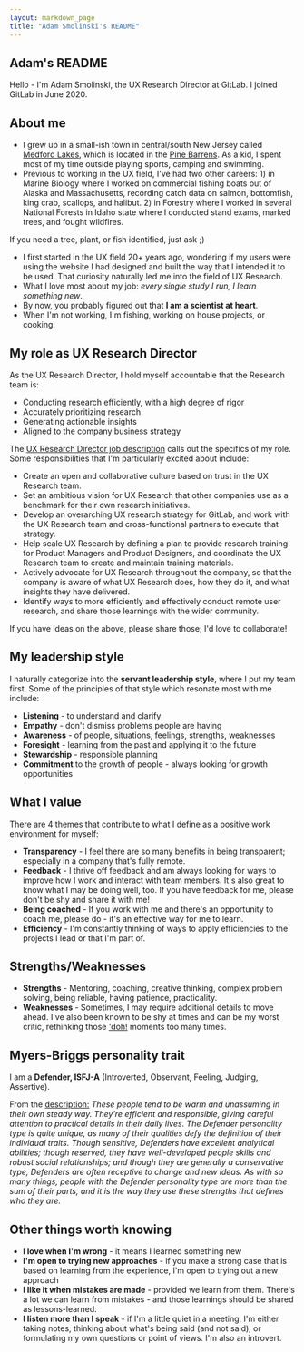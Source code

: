 ```yaml
---
layout: markdown_page
title: "Adam Smolinski's README"
---
```


## Adam's README

Hello - I'm Adam Smolinski, the UX Research Director at GitLab. I joined GitLab in June 2020.

## About me

- I grew up in a small-ish town in central/south New Jersey called [Medford Lakes](https://www.medfordlakes.com/), which is located in the [Pine Barrens](https://en.wikipedia.org/wiki/Pine_Barrens_(New_Jersey)). As a kid, I spent most of my time outside playing sports, camping and swimming.
- Previous to working in the UX field, I've had two other careers: 1) in Marine Biology where I worked on commercial fishing boats out of Alaska and Massachusetts, recording catch data on salmon, bottomfish, king crab, scallops, and halibut. 2) in Forestry where I worked in several National Forests in Idaho state where I conducted stand exams, marked trees, and fought wildfires.

If you need a tree, plant, or fish identified, just ask ;)
- I first started in the UX field 20+ years ago, wondering if my users were using the website I had designed and built the way that I intended it to be used. That curiosity naturally led me into the field of UX Research.
- What I love most about my job: _every single study I run, I learn something new_.
- By now, you probably figured out that **I am a scientist at heart**.
- When I'm not working, I'm fishing, working on house projects, or cooking.

## My role as UX Research Director

As the UX Research Director, I hold myself accountable that the Research team is:

- Conducting research efficiently, with a high degree of rigor
- Accurately prioritizing research
- Generating actionable insights
- Aligned to the company business strategy

The [UX Research Director job description](https://about.gitlab.com/job-families/engineering/ux-research-manager/#director-of-ux-research) calls out the specifics of my role. Some responsibilities that I'm particularly excited about include:

- Create an open and collaborative culture based on trust in the UX Research team.
- Set an ambitious vision for UX Research that other companies use as a benchmark for their own research initiatives.
- Develop an overarching UX research strategy for GitLab, and work with the UX Research team and cross-functional partners to execute that strategy.
- Help scale UX Research by defining a plan to provide research training for Product Managers and Product Designers, and coordinate the UX Research team to create and maintain training materials.
- Actively advocate for UX Research throughout the company, so that the company is aware of what UX Research does, how they do it, and what insights they have delivered.
- Identify ways to more efficiently and effectively conduct remote user research, and share those learnings with the wider community.

If you have ideas on the above, please share those; I'd love to collaborate!

## My leadership style

I naturally categorize into the **servant leadership style**, where I put my team first. Some of the principles of that style which resonate most with me include:

- **Listening** - to understand and clarify
- **Empathy** - don't dismiss problems people are having
- **Awareness** - of people, situations, feelings, strengths, weaknesses
- **Foresight** - learning from the past and applying it to the future
- **Stewardship** - responsible planning
- **Commitment** to the growth of people - always looking for growth opportunities

## What I value

There are 4 themes that contribute to what I define as a positive work environment for myself:

- **Transparency** - I feel there are so many benefits in being transparent; especially in a company that's fully remote.
- **Feedback** - I thrive off feedback and am always looking for ways to improve how I work and interact with team members. It's also great to know what I may be doing well, too. If you have feedback for me, please don't be shy and share it with me!
- **Being coached** - If you work with me and there's an opportunity to coach me, please do - it's an effective way for me to learn.
- **Efficiency** - I'm constantly thinking of ways to apply efficiencies to the projects I lead or that I'm part of.

## Strengths/Weaknesses

- **Strengths** - Mentoring, coaching, creative thinking, complex problem solving, being reliable, having patience, practicality.
- **Weaknesses** - Sometimes, I may require additional details to move ahead. I've also been known to be shy at times and can be my worst critic, rethinking those ['doh!](https://www.youtube.com/watch?v=cnaeIAEp2pU) moments too many times.

## Myers-Briggs personality trait

I am a **Defender, ISFJ-A** (Introverted, Observant, Feeling, Judging, Assertive).

From the [description:](https://www.16personalities.com/isfj-personality) _These people tend to be warm and unassuming in their own steady way. They’re efficient and responsible, giving careful attention to practical details in their daily lives. The Defender personality type is quite unique, as many of their qualities defy the definition of their individual traits. Though sensitive, Defenders have excellent analytical abilities; though reserved, they have well-developed people skills and robust social relationships; and though they are generally a conservative type, Defenders are often receptive to change and new ideas. As with so many things, people with the Defender personality type are more than the sum of their parts, and it is the way they use these strengths that defines who they are._

## Other things worth knowing

- **I love when I'm wrong** - it means I learned something new
- **I'm open to trying new approaches** - if you make a strong case that is based on learning from the experience, I'm open to trying out a new approach
- **I like it when mistakes are made** - provided we learn from them. There's a lot we can learn from mistakes - and those learnings should be shared as lessons-learned.
- **I listen more than I speak** - if I'm a little quiet in a meeting, I'm either taking notes, thinking about what's being said (and not said), or formulating my own questions or point of views. I'm also an introvert.